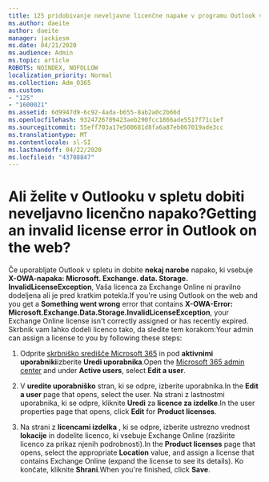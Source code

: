 ```yaml
---
title: 125 pridobivanje neveljavne licenčne napake v programu Outlook v spletu?
ms.author: daeite
author: daeite
manager: jackiesm
ms.date: 04/21/2020
ms.audience: Admin
ms.topic: article
ROBOTS: NOINDEX, NOFOLLOW
localization_priority: Normal
ms.collection: Adm_O365
ms.custom:
- "125"
- "1600021"
ms.assetid: 6d9947d9-6c92-4ada-b655-8ab2a0c2b66d
ms.openlocfilehash: 9324726709423aeb290fcc1866ade5517f71c1ef
ms.sourcegitcommit: 55eff703a17e500681d8fa6a87eb067019ade3cc
ms.translationtype: MT
ms.contentlocale: sl-SI
ms.lasthandoff: 04/22/2020
ms.locfileid: "43708847"
---
```

# <a name="getting-an-invalid-license-error-in-outlook-on-the-web"></a><span data-ttu-id="5bb15-102">Ali želite v Outlooku v spletu dobiti neveljavno licenčno napako?</span><span class="sxs-lookup"><span data-stu-id="5bb15-102">Getting an invalid license error in Outlook on the web?</span></span>

<span data-ttu-id="5bb15-103">Če uporabljate Outlook v spletu in dobite **nekaj narobe** napako, ki vsebuje **X-OWA-napaka: Microsoft. Exchange. data. Storage. InvalidLicenseException**, Vaša licenca za Exchange Online ni pravilno dodeljena ali je pred kratkim potekla.</span><span class="sxs-lookup"><span data-stu-id="5bb15-103">If you're using Outlook on the web and you get a **Something went wrong** error that contains **X-OWA-Error: Microsoft.Exchange.Data.Storage.InvalidLicenseException**, your Exchange Online license isn't correctly assigned or has recently expired.</span></span> <span data-ttu-id="5bb15-104">Skrbnik vam lahko dodeli licenco tako, da sledite tem korakom:</span><span class="sxs-lookup"><span data-stu-id="5bb15-104">Your admin can assign a license to you by following these steps:</span></span>
  
1. <span data-ttu-id="5bb15-105">Odprite [skrbniško središče Microsoft 365](https://portal.office.com/adminportal/home#/homepage) in pod **aktivnimi uporabniki**izberite **Uredi uporabnika**.</span><span class="sxs-lookup"><span data-stu-id="5bb15-105">Open the [Microsoft 365 admin center](https://portal.office.com/adminportal/home#/homepage) and under **Active users**, select **Edit a user**.</span></span>

2. <span data-ttu-id="5bb15-106">V **uredite uporabniško** stran, ki se odpre, izberite uporabnika.</span><span class="sxs-lookup"><span data-stu-id="5bb15-106">In the **Edit a user** page that opens, select the user.</span></span> <span data-ttu-id="5bb15-107">Na strani z lastnostmi uporabnika, ki se odpre, kliknite **Uredi** za **licence za izdelke**.</span><span class="sxs-lookup"><span data-stu-id="5bb15-107">In the user properties page that opens, click **Edit** for **Product licenses**.</span></span>

3. <span data-ttu-id="5bb15-108">Na strani z **licencami izdelka** , ki se odpre, izberite ustrezno vrednost **lokacije** in dodelite licenco, ki vsebuje Exchange Online (razširite licenco za prikaz njenih podrobnosti).</span><span class="sxs-lookup"><span data-stu-id="5bb15-108">In the **Product licenses** page that opens, select the appropriate **Location** value, and assign a license that contains Exchange Online (expand the license to see its details).</span></span> <span data-ttu-id="5bb15-109">Ko končate, kliknite **Shrani**.</span><span class="sxs-lookup"><span data-stu-id="5bb15-109">When you're finished, click **Save**.</span></span>
